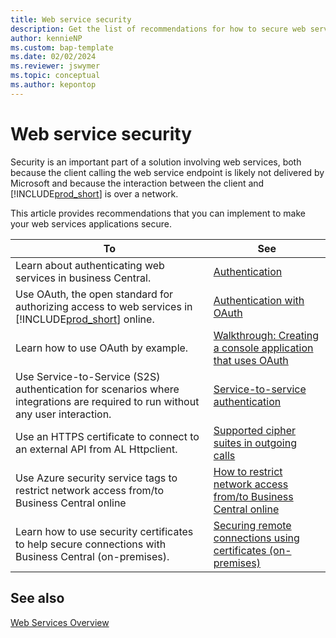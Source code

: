 ```yaml
---
title: Web service security
description: Get the list of recommendations for how to secure web services in your Business Central solution.
author: kennieNP
ms.custom: bap-template
ms.date: 02/02/2024
ms.reviewer: jswymer
ms.topic: conceptual
ms.author: kepontop
---
```


# Web service security

Security is an important part of a solution involving web services, both because the client calling the web service endpoint is likely not delivered by Microsoft and because the interaction between the client and [!INCLUDE[prod_short](../includes/prod_short.md)] is over a network.

This article provides recommendations that you can implement to make your web services applications secure.
  
|To|See|  
|--------------------|-------------|  
| Learn about authenticating web services in business Central. | [Authentication](web-services-authentication.md) |
| Use OAuth, the open standard for authorizing access to web services in [!INCLUDE[prod_short](prod_short.md)] online. | [Authentication with OAuth](authenticate-web-services-using-oauth.md) |
| Learn how to use OAuth by example. | [Walkthrough: Creating a console application that uses OAuth](walkthrough-authenticate-web-services-using-oauth.md) |
| Use Service-to-Service (S2S) authentication for scenarios where integrations are required to run without any user interaction. | [Service-to-service authentication](../administration/automation-apis-using-s2s-authentication.md) |
| Use an HTTPS certificate to connect to an external API from AL Httpclient. | [Supported cipher suites in outgoing calls](../developer/devenv-supported-cipher-suites.md) |
| Use Azure security service tags to restrict network access from/to Business Central online | [How to restrict network access from/to Business Central online](../security/security-service-tags.md) |
| Learn how to use security certificates to help secure connections with Business Central (on-premises). | [Securing remote connections using certificates (on-premises)](../deployment/implement-security-certificates-production-environment.md) |


## See also

[Web Services Overview](web-services.md)  
